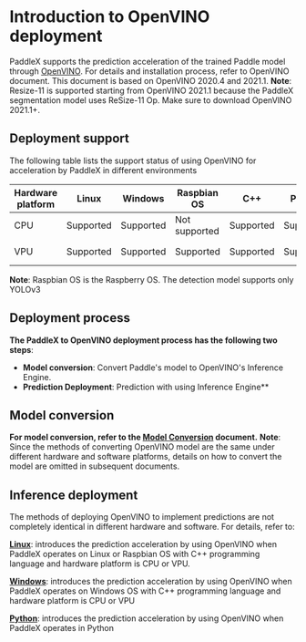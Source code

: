 # Introduction to OpenVINO deployment
PaddleX supports the prediction acceleration of the trained Paddle model through [OpenVINO](https://docs.openvinotoolkit.org/latest/index.html). For details and installation process, refer to OpenVINO document. This document is based on OpenVINO 2020.4 and 2021.1.
**Note**: Resize-11 is supported starting from OpenVINO 2021.1 because the PaddleX segmentation model uses ReSize-11 Op. Make sure to download OpenVINO 2021.1+.


## Deployment support
The following table lists the support status of using OpenVINO for acceleration by PaddleX in different environments

| Hardware platform | Linux | Windows | Raspbian OS | C++ | Python | Classification | Detection | Segmentation |
| ----|  ---- | ---- | ----|  ---- | ---- |---- | ---- |---- |
| CPU | Supported | Supported | Not supported | Supported | Supported | Supported | Supported | Supported |
| VPU | Supported | Supported | Supported | Supported | Supported | Supported | Not supported | Not supported |


**Note**: Raspbian OS is the Raspberry OS. The detection model supports only YOLOv3

## Deployment process
**The PaddleX to OpenVINO deployment process has the following two steps**:

* **Model conversion**: Convert Paddle's model to OpenVINO's Inference Engine.
* **Prediction Deployment**: Prediction with using Inference Engine**

## Model conversion
**For model conversion, refer to the [Model Conversion](./export_openvino_model.md) document.**
**Note**: Since the methods of converting OpenVINO model are the same under different hardware and software platforms, details on how to convert the model are omitted in subsequent documents.

## Inference deployment
The methods of deploying OpenVINO to implement predictions are not completely identical in different hardware and software. For details, refer to:

**[Linux](./linux.md)**: introduces the prediction acceleration by using OpenVINO when PaddleX operates on Linux or Raspbian OS with C++ programming language and hardware platform is CPU or VPU.

**[Windows](./windows.md)**: introduces the prediction acceleration by using OpenVINO when PaddleX operates on Windows OS with C++ programming language and hardware platform is CPU or VPU

**[Python](./python.md)**: introduces the prediction acceleration by using OpenVINO when PaddleX operates in Python
